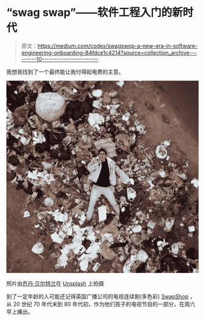# “swag swap”——软件工程入门的新时代

> 原文：<https://medium.com/codex/swagswop-a-new-era-in-software-engineering-onboarding-84fdce1c4214?source=collection_archive---------10----------------------->

我想我找到了一个最终能让我付得起电费的主意。

![](img/45ba44331f1c80be63ca914f2e1e99b6.png)

照片由[乔丹·贝尔特兰](https://unsplash.com/@jorenriqe?utm_source=unsplash&utm_medium=referral&utm_content=creditCopyText)在 [Unsplash](https://unsplash.com/collections/8711883/plastic?utm_source=unsplash&utm_medium=referral&utm_content=creditCopyText) 上拍摄

到了一定年龄的人可能还记得英国广播公司的电视连续剧(多色彩) [SwapShop](https://en.wikipedia.org/wiki/Multi-Coloured_Swap_Shop) ，从 20 世纪 70 年代末到 80 年代初，作为他们孩子的电视节目的一部分，在周六早上播出。